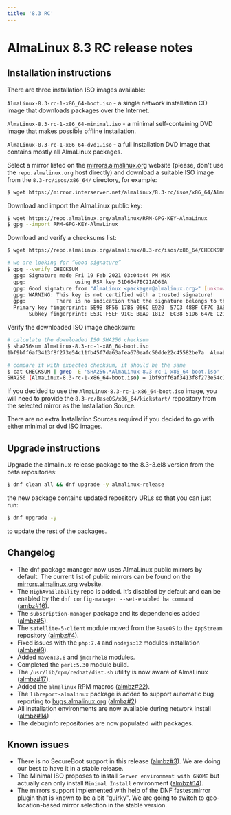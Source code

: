 ```yaml
---
title: '8.3 RC'
---
```

# AlmaLinux 8.3 RC release notes


## Installation instructions

There are three installation ISO images available:

`AlmaLinux-8.3-rc-1-x86_64-boot.iso` - a single network installation CD image
that downloads packages over the Internet.

`AlmaLinux-8.3-rc-1-x86_64-minimal.iso` - a minimal self-containing DVD image
that makes possible offline installation.

`AlmaLinux-8.3-rc-1-x86_64-dvd1.iso` - a full installation DVD image that
contains mostly all AlmaLinux packages.

Select a mirror listed on the
[mirrors.almalinux.org](https://mirrors.almalinux.org/) website (please,
don't use the `repo.almalinux.org` host directly) and download a suitable ISO
image from the `8.3-rc/isos/x86_64/` directory, for example:

```bash
$ wget https://mirror.interserver.net/almalinux/8.3-rc/isos/x86_64/AlmaLinux-8.3-rc-1-x86_64-boot.iso
```

Download and import the AlmaLinux public key:

```bash
$ wget https://repo.almalinux.org/almalinux/RPM-GPG-KEY-AlmaLinux
$ gpg --import RPM-GPG-KEY-AlmaLinux
```

Download and verify a checksums list:

```bash
$ wget https://repo.almalinux.org/almalinux/8.3-rc/isos/x86_64/CHECKSUM

# we are looking for “Good signature” 
$ gpg --verify CHECKSUM 
  gpg: Signature made Fri 19 Feb 2021 03:04:44 PM MSK
  gpg:                using RSA key 51D6647EC21AD6EA
  gpg: Good signature from "AlmaLinux <packager@almalinux.org>" [unknown]
  gpg: WARNING: This key is not certified with a trusted signature!
  gpg:          There is no indication that the signature belongs to the owner.
  Primary key fingerprint: 5E9B 8F56 17B5 066C E920  57C3 488F CF7C 3ABB 34F8
       Subkey fingerprint: E53C F5EF 91CE B0AD 1812  ECB8 51D6 647E C21A D6EA
```

Verify the downloaded ISO image checksum:

```bash
# calculate the downloaded ISO SHA256 checksum
$ sha256sum AlmaLinux-8.3-rc-1-x86_64-boot.iso 
1bf9bff6af3413f8f273e54c11fb45f7da63afea670eafc50dde22c45582be7a  AlmaLinux-8.3-rc-1-x86_64-boot.iso

# compare it with expected checksum, it should be the same
$ cat CHECKSUM | grep -E 'SHA256.*AlmaLinux-8.3-rc-1-x86_64-boot.iso'
SHA256 (AlmaLinux-8.3-rc-1-x86_64-boot.iso) = 1bf9bff6af3413f8f273e54c11fb45f7da63afea670eafc50dde22c45582be7a
```

If you decided to use the `AlmaLinux-8.3-rc-1-x86_64-boot.iso` image, you will
need to provide the `8.3-rc/BaseOS/x86_64/kickstart/` repository from the
selected mirror as the Installation Source.

There are no extra Installation Sources required if you decided to go with
either minimal or dvd ISO images.


## Upgrade instructions

Upgrade the almalinux-release package to the 8.3-3.el8 version from the beta
repositories:

```bash
$ dnf clean all && dnf upgrade -y almalinux-release
```

the new package contains updated repository URLs so that you can just run:

```bash
$ dnf upgrade -y
```

to update the rest of the packages.


## Changelog

* The dnf package manager now uses AlmaLinux public mirrors by default. The
  current list of public mirrors can be found on the
  [mirrors.almalinux.org](https://mirrors.almalinux.org/) website.
* The `HighAvailability` repo is added. It’s disabled by default and can be
  enabled by the `dnf config-manager --set-enabled ha command`
  ([ambz#16](https://bugs.almalinux.org/view.php?id=16)).
* The `subscription-manager` package and its dependencies added
  ([almbz#5](https://bugs.almalinux.org/view.php?id=5)).
* The `satellite-5-client` module moved from the `BaseOS` to the `AppStream`
  repository ([almbz#4](https://bugs.almalinux.org/view.php?id=4)).
* Fixed issues with the `php:7.4` and `nodejs:12` modules installation
  ([almbz#9](https://bugs.almalinux.org/view.php?id=9)).
* Added `maven:3.6` and `jmc:rhel8` modules.
* Completed the `perl:5.30` module build.
* The `/usr/lib/rpm/redhat/dist.sh` utility is now aware of AlmaLinux
  ([almbz#17](https://bugs.almalinux.org/view.php?id=17)).
* Added the `almalinux` RPM macros
  ([almbz#22](https://bugs.almalinux.org/view.php?id=22)).
* The `libreport-almalinux` package is added to support automatic bug
  reporting to [bugs.almalinux.org](https://bugs.almalinux.org/)
  ([almbz#2](https://bugs.almalinux.org/view.php?id=2))
* All installation environments are now available during network install
  ([almbz#14](https://bugs.almalinux.org/view.php?id=14))
* The debuginfo repositories are now populated with packages.


## Known issues

* There is no SecureBoot support in this release
  ([almbz#3](https://bugs.almalinux.org/view.php?id=3)). We are doing our
  best to have it in a stable release.
* The Minimal ISO proposes to install `Server environment with GNOME` but
  actually can only install `Minimal Install` environment
  ([almbz#14](https://bugs.almalinux.org/view.php?id=14)).
* The mirrors support implemented with help of the DNF fastestmirror plugin
  that is known to be a bit "quirky". We are going to switch to
  geo-location-based mirror selection in the stable version.
